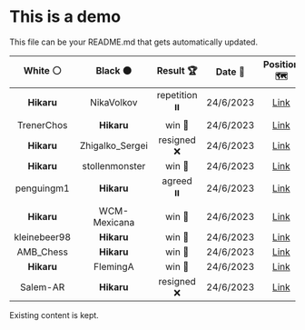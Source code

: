 # This is a demo

This file can be your README.md that gets automatically updated.

<!--START_SECTION:chessStats-->
<!-- Automatically generated with https://github.com/Balastrong/chess-stats-action -->

| White ⚪ | Black ⚫ | Result 🏆 | Date 📅 | Position 🗺️ |
|:---:|:---:|:---:|:---:|:---:|
| **Hikaru** | NikaVolkov | repetition ⏸️ | 24/6/2023 | <a href="http://www.ee.unb.ca/cgi-bin/tervo/fen.pl?select=8/8/6k1/8/1r2NKP1/8/8/8 b - -">Link</a> |
| TrenerChos | **Hikaru** | win 🥇 | 24/6/2023 | <a href="http://www.ee.unb.ca/cgi-bin/tervo/fen.pl?select=8/7k/6pp/p7/1b5P/p1nK2P1/5P2/8 w - -">Link</a> |
| **Hikaru** | Zhigalko_Sergei | resigned ❌ | 24/6/2023 | <a href="http://www.ee.unb.ca/cgi-bin/tervo/fen.pl?select=2kr1b1r/pp2pppp/2n5/8/1np5/P1Pq1N2/1P1N1PPP/RKBQ3R w - -">Link</a> |
| **Hikaru** | stollenmonster | win 🥇 | 24/6/2023 | <a href="http://www.ee.unb.ca/cgi-bin/tervo/fen.pl?select=3BQ2k/p5bp/6p1/1p6/3p4/2P2P2/1q5P/R5K1 b - -">Link</a> |
| penguingm1 | **Hikaru** | agreed ⏸️ | 24/6/2023 | <a href="http://www.ee.unb.ca/cgi-bin/tervo/fen.pl?select=3r2k1/pp2qpp1/1bp3p1/8/2Q1P3/3r1NP1/PP2RPKP/4R3 b - -">Link</a> |
| **Hikaru** | WCM-Mexicana | win 🥇 | 24/6/2023 | <a href="http://www.ee.unb.ca/cgi-bin/tervo/fen.pl?select=2b1kbqr/ppN1nNp1/2n1P2p/3p1p2/3P1B2/8/PPP1Q1PP/2KR1B1R b - -">Link</a> |
| kleinebeer98 | **Hikaru** | win 🥇 | 24/6/2023 | <a href="http://www.ee.unb.ca/cgi-bin/tervo/fen.pl?select=8/K5p1/7p/6p1/4n3/3kp1NP/P5P1/8 w - -">Link</a> |
| AMB_Chess | **Hikaru** | win 🥇 | 24/6/2023 | <a href="http://www.ee.unb.ca/cgi-bin/tervo/fen.pl?select=1r3rk1/p3bbpp/Bq3n2/4N3/2p5/2P3N1/PP2Q1PP/R1B3K1 w - -">Link</a> |
| **Hikaru** | FlemingA | win 🥇 | 24/6/2023 | <a href="http://www.ee.unb.ca/cgi-bin/tervo/fen.pl?select=8/8/8/8/8/2K5/1pQ5/2k5 b - -">Link</a> |
| Salem-AR | **Hikaru** | resigned ❌ | 24/6/2023 | <a href="http://www.ee.unb.ca/cgi-bin/tervo/fen.pl?select=6q1/1p2Qp1k/2p2Pp1/6P1/1P6/p5P1/2r2PK1/5R2 b - -">Link</a> |

<!--END_SECTION:chessStats-->

Existing content is kept.
